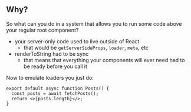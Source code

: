 ## Why?

So what can you do in a system that allows you to run some code above your regular root component?

- your server-only code used to live outside of React
  - that would be `getServerSideProps`, `loader`, `meta`, etc
- renderToString had to be sync
  - that means that everything your components will ever need had to be ready before you call it

Now to emulate loaders you just do:

```tsx
export default async function Posts() {
  const posts = await fetchPosts();
  return <>{posts.length}</>;
}
```
